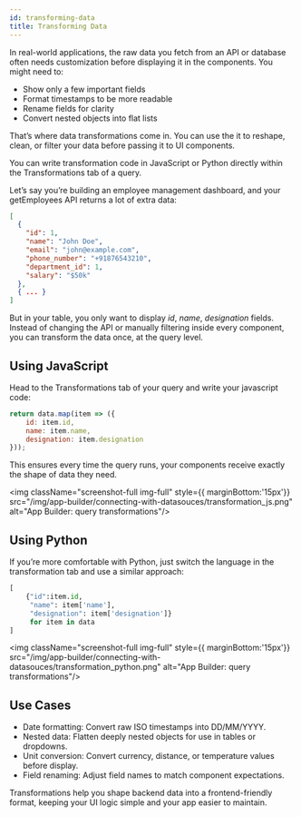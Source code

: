 ```yaml
---
id: transforming-data
title: Transforming Data
---
```


In real-world applications, the raw data you fetch from an API or database often needs customization before displaying it in the components. You might need to:
-	Show only a few important fields
-	Format timestamps to be more readable
-	Rename fields for clarity
-	Convert nested objects into flat lists

That’s where data transformations come in. You can use the it to reshape, clean, or filter your data before passing it to UI components. 

You can write transformation code in JavaScript or Python directly within the Transformations tab of a query.

Let’s say you’re building an employee management dashboard, and your getEmployees API returns a lot of extra data:
```json
[
  {
    "id": 1,
    "name": "John Doe",
    "email": "john@example.com",
    "phone_number": "+91876543210",
    "department_id": 1,
    "salary": "$50k"
  },
  { ... }
]
```

But in your table, you only want to display *id*, *name*, *designation* fields. Instead of changing the API or manually filtering inside every component, you can transform the data once, at the query level.

## Using JavaScript

Head to the Transformations tab of your query and write your javascript code:

```javascript
return data.map(item => ({
	id: item.id,
	name: item.name,
	designation: item.designation
}));
```
This ensures every time the query runs, your components receive exactly the shape of data they need.

<img className="screenshot-full img-full" style={{ marginBottom:'15px'}} src="/img/app-builder/connecting-with-datasouces/transformation_js.png" alt="App Builder: query transformations"/>

## Using Python

If you’re more comfortable with Python, just switch the language in the transformation tab and use a similar approach:

```python
[
    {"id":item.id,
     "name": item['name'],
     "designation": item['designation']}
     for item in data
]
```

<img className="screenshot-full img-full" style={{ marginBottom:'15px'}} src="/img/app-builder/connecting-with-datasouces/transformation_python.png" alt="App Builder: query transformations"/>


## Use Cases 
-	Date formatting: Convert raw ISO timestamps into DD/MM/YYYY.
-	Nested data: Flatten deeply nested objects for use in tables or dropdowns.
-	Unit conversion: Convert currency, distance, or temperature values before display.
-	Field renaming: Adjust field names to match component expectations.

Transformations help you shape backend data into a frontend-friendly format, keeping your UI logic simple and your app easier to maintain.
